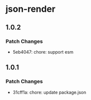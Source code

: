 # json-render

## 1.0.2

### Patch Changes

- 5eb4047: chore: support esm

## 1.0.1

### Patch Changes

- 31cff1a: chore: update package.json
